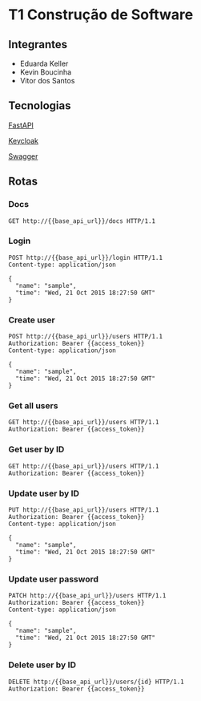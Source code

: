 # T1 Construção de Software

## Integrantes

* Eduarda Keller
* Kevin Boucinha
* Vitor dos Santos

## Tecnologias

[FastAPI][0]

[Keycloak][1]

[Swagger][2]

## Rotas

### Docs

```http
GET http://{{base_api_url}}/docs HTTP/1.1
```

### Login

```http
POST http://{{base_api_url}}/login HTTP/1.1
Content-type: application/json

{
  "name": "sample",
  "time": "Wed, 21 Oct 2015 18:27:50 GMT"
}
```

### Create user

```http
POST http://{{base_api_url}}/users HTTP/1.1
Authorization: Bearer {{access_token}}
Content-type: application/json

{
  "name": "sample",
  "time": "Wed, 21 Oct 2015 18:27:50 GMT"
}
```

### Get all users

```http
GET http://{{base_api_url}}/users HTTP/1.1
Authorization: Bearer {{access_token}}
```

### Get user by ID

```http
GET http://{{base_api_url}}/users HTTP/1.1
Authorization: Bearer {{access_token}}
```

### Update user by ID

```http
PUT http://{{base_api_url}}/users HTTP/1.1
Authorization: Bearer {{access_token}}
Content-type: application/json

{
  "name": "sample",
  "time": "Wed, 21 Oct 2015 18:27:50 GMT"
}
```

### Update user password

```http
PATCH http://{{base_api_url}}/users HTTP/1.1
Authorization: Bearer {{access_token}}
Content-type: application/json

{
  "name": "sample",
  "time": "Wed, 21 Oct 2015 18:27:50 GMT"
}
```

### Delete user by ID

```http
DELETE http:/{{base_api_url}}/users/{id} HTTP/1.1
Authorization: Bearer {{access_token}}
```

[0]: https://fastapi.tiangolo.com/ "FastAPI"
[1]: https://www.keycloak.org/ "Keycloak"
[2]: https://swagger.io/ "Swagger"
